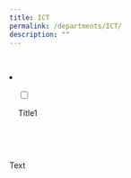 ```yaml
---
title: ICT
permalink: /departments/ICT/
description: ""
---
```

   <li>

    <input type="checkbox" id="accordion1">

    <label for="accordion1">Title1</label>

    <div>

      <p>Text</p>

  </div>

</li>